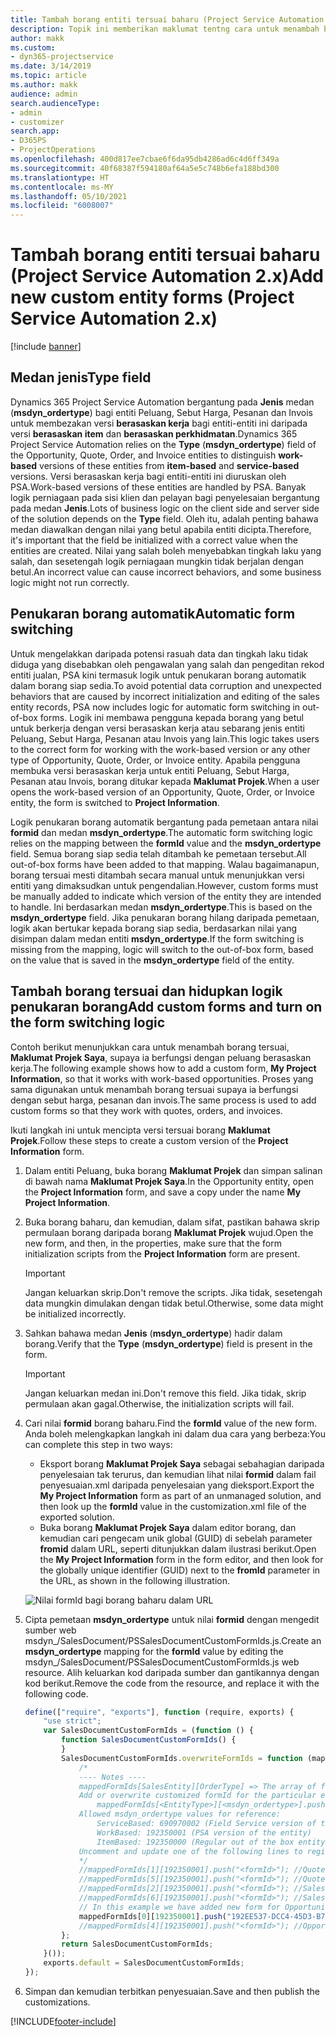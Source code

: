 ```yaml
---
title: Tambah borang entiti tersuai baharu (Project Service Automation 2.x)
description: Topik ini memberikan maklumat tentng cara untuk menambah borang entiti tersuai untuk peluang, sebut harga, pesanan atau invois dalam Dynamics 365 Project Service Automation 2.x.
author: makk
ms.custom:
- dyn365-projectservice
ms.date: 3/14/2019
ms.topic: article
ms.author: makk
audience: admin
search.audienceType:
- admin
- customizer
search.app:
- D365PS
- ProjectOperations
ms.openlocfilehash: 400d817ee7cbae6f6da95db4286ad6c4d6ff349a
ms.sourcegitcommit: 40f68387f594180af64a5e5c748b6efa188bd300
ms.translationtype: HT
ms.contentlocale: ms-MY
ms.lasthandoff: 05/10/2021
ms.locfileid: "6008007"
---
```

# <a name="add-new-custom-entity-forms-project-service-automation-2x"></a><span data-ttu-id="964ba-103">Tambah borang entiti tersuai baharu (Project Service Automation 2.x)</span><span class="sxs-lookup"><span data-stu-id="964ba-103">Add new custom entity forms (Project Service Automation 2.x)</span></span>

[!include [banner](../../includes/psa-now-project-operations.md)]

## <a name="type-field"></a><span data-ttu-id="964ba-104">Medan jenis</span><span class="sxs-lookup"><span data-stu-id="964ba-104">Type field</span></span> 

<span data-ttu-id="964ba-105">Dynamics 365 Project Service Automation bergantung pada **Jenis** medan (**msdyn\_ordertype**) bagi entiti Peluang, Sebut Harga, Pesanan dan Invois untuk membezakan versi **berasaskan kerja** bagi entiti-entiti ini daripada versi **berasaskan item** dan **berasaskan perkhidmatan**.</span><span class="sxs-lookup"><span data-stu-id="964ba-105">Dynamics 365 Project Service Automation relies on the **Type** (**msdyn\_ordertype**) field of the Opportunity, Quote, Order, and Invoice entities to distinguish **work-based** versions of these entities from **item-based** and **service-based** versions.</span></span> <span data-ttu-id="964ba-106">Versi berasaskan kerja bagi entiti-entiti ini diuruskan oleh PSA.</span><span class="sxs-lookup"><span data-stu-id="964ba-106">Work-based versions of these entities are handled by PSA.</span></span> <span data-ttu-id="964ba-107">Banyak logik perniagaan pada sisi klien dan pelayan bagi penyelesaian bergantung pada medan **Jenis**.</span><span class="sxs-lookup"><span data-stu-id="964ba-107">Lots of business logic on the client side and server side of the solution depends on the **Type** field.</span></span> <span data-ttu-id="964ba-108">Oleh itu, adalah penting bahawa medan diawalkan dengan nilai yang betul apabila entiti dicipta.</span><span class="sxs-lookup"><span data-stu-id="964ba-108">Therefore, it's important that the field be initialized with a correct value when the entities are created.</span></span> <span data-ttu-id="964ba-109">Nilai yang salah boleh menyebabkan tingkah laku yang salah, dan sesetengah logik perniagaan mungkin tidak berjalan dengan betul.</span><span class="sxs-lookup"><span data-stu-id="964ba-109">An incorrect value can cause incorrect behaviors, and some business logic might not run correctly.</span></span>

## <a name="automatic-form-switching"></a><span data-ttu-id="964ba-110">Penukaran borang automatik</span><span class="sxs-lookup"><span data-stu-id="964ba-110">Automatic form switching</span></span>

<span data-ttu-id="964ba-111">Untuk mengelakkan daripada potensi rasuah data dan tingkah laku tidak diduga yang disebabkan oleh pengawalan yang salah dan pengeditan rekod entiti jualan, PSA kini termasuk logik untuk penukaran borang automatik dalam borang siap sedia.</span><span class="sxs-lookup"><span data-stu-id="964ba-111">To avoid potential data corruption and unexpected behaviors that are caused by incorrect initialization and editing of the sales entity records, PSA now includes logic for automatic form switching in out-of-box forms.</span></span> <span data-ttu-id="964ba-112">Logik ini membawa pengguna kepada borang yang betul untuk berkerja dengan versi berasaskan kerja atau sebarang jenis entiti Peluang, Sebut Harga, Pesanan atau Invois yang lain.</span><span class="sxs-lookup"><span data-stu-id="964ba-112">This logic takes users to the correct form for working with the work-based version or any other type of Opportunity, Quote, Order, or Invoice entity.</span></span> <span data-ttu-id="964ba-113">Apabila pengguna membuka versi berasaskan kerja untuk entiti Peluang, Sebut Harga, Pesanan atau Invois, borang ditukar kepada **Maklumat Projek**.</span><span class="sxs-lookup"><span data-stu-id="964ba-113">When a user opens the work-based version of an Opportunity, Quote, Order, or Invoice entity, the form is switched to **Project Information**.</span></span>

<span data-ttu-id="964ba-114">Logik penukaran borang automatik bergantung pada pemetaan antara nilai **formid** dan medan **msdyn\_ordertype**.</span><span class="sxs-lookup"><span data-stu-id="964ba-114">The automatic form switching logic relies on the mapping between the **formId** value and the **msdyn\_ordertype** field.</span></span> <span data-ttu-id="964ba-115">Semua borang siap sedia telah ditambah ke pemetaan tersebut.</span><span class="sxs-lookup"><span data-stu-id="964ba-115">All out-of-box forms have been added to that mapping.</span></span> <span data-ttu-id="964ba-116">Walau bagaimanapun, borang tersuai mesti ditambah secara manual untuk menunjukkan versi entiti yang dimaksudkan untuk pengendalian.</span><span class="sxs-lookup"><span data-stu-id="964ba-116">However, custom forms must be manually added to indicate which version of the entity they are intended to handle.</span></span> <span data-ttu-id="964ba-117">Ini berdasarkan medan **msdyn\_ordertype**.</span><span class="sxs-lookup"><span data-stu-id="964ba-117">This is based on the **msdyn\_ordertype** field.</span></span> <span data-ttu-id="964ba-118">Jika penukaran borang hilang daripada pemetaan, logik akan bertukar kepada borang siap sedia, berdasarkan nilai yang disimpan dalam medan entiti **msdyn\_ordertype**.</span><span class="sxs-lookup"><span data-stu-id="964ba-118">If the form switching is missing from the mapping, logic will switch to the out-of-box form, based on the value that is saved in the **msdyn\_ordertype** field of the entity.</span></span>

## <a name="add-custom-forms-and-turn-on-the-form-switching-logic"></a><span data-ttu-id="964ba-119">Tambah borang tersuai dan hidupkan logik penukaran borang</span><span class="sxs-lookup"><span data-stu-id="964ba-119">Add custom forms and turn on the form switching logic</span></span>

<span data-ttu-id="964ba-120">Contoh berikut menunjukkan cara untuk menambah borang tersuai, **Maklumat Projek Saya**, supaya ia berfungsi dengan peluang berasaskan kerja.</span><span class="sxs-lookup"><span data-stu-id="964ba-120">The following example shows how to add a custom form, **My Project Information**, so that it works with work-based opportunities.</span></span> <span data-ttu-id="964ba-121">Proses yang sama digunakan untuk menambah borang tersuai supaya ia berfungsi dengan sebut harga, pesanan dan invois.</span><span class="sxs-lookup"><span data-stu-id="964ba-121">The same process is used to add custom forms so that they work with quotes, orders, and invoices.</span></span>

<span data-ttu-id="964ba-122">Ikuti langkah ini untuk mencipta versi tersuai borang **Maklumat Projek**.</span><span class="sxs-lookup"><span data-stu-id="964ba-122">Follow these steps to create a custom version of the **Project Information** form.</span></span>

1. <span data-ttu-id="964ba-123">Dalam entiti Peluang, buka borang **Maklumat Projek** dan simpan salinan di bawah nama **Maklumat Projek Saya**.</span><span class="sxs-lookup"><span data-stu-id="964ba-123">In the Opportunity entity, open the **Project Information** form, and save a copy under the name **My Project Information**.</span></span>
2. <span data-ttu-id="964ba-124">Buka borang baharu, dan kemudian, dalam sifat, pastikan bahawa skrip permulaan borang daripada borang **Maklumat Projek** wujud.</span><span class="sxs-lookup"><span data-stu-id="964ba-124">Open the new form, and then, in the properties, make sure that the form initialization scripts from the **Project Information** form are present.</span></span> 

    > [!IMPORTANT]
    > <span data-ttu-id="964ba-125">Jangan keluarkan skrip.</span><span class="sxs-lookup"><span data-stu-id="964ba-125">Don't remove the scripts.</span></span> <span data-ttu-id="964ba-126">Jika tidak, sesetengah data mungkin dimulakan dengan tidak betul.</span><span class="sxs-lookup"><span data-stu-id="964ba-126">Otherwise, some data might be initialized incorrectly.</span></span>

3. <span data-ttu-id="964ba-127">Sahkan bahawa medan **Jenis** (**msdyn\_ordertype**) hadir dalam borang.</span><span class="sxs-lookup"><span data-stu-id="964ba-127">Verify that the **Type** (**msdyn\_ordertype**) field is present in the form.</span></span> 

    > [!IMPORTANT]
    > <span data-ttu-id="964ba-128">Jangan keluarkan medan ini.</span><span class="sxs-lookup"><span data-stu-id="964ba-128">Don't remove this field.</span></span> <span data-ttu-id="964ba-129">Jika tidak, skrip permulaan akan gagal.</span><span class="sxs-lookup"><span data-stu-id="964ba-129">Otherwise, the initialization scripts will fail.</span></span>

4. <span data-ttu-id="964ba-130">Cari nilai **formid** borang baharu.</span><span class="sxs-lookup"><span data-stu-id="964ba-130">Find the **formId** value of the new form.</span></span> <span data-ttu-id="964ba-131">Anda boleh melengkapkan langkah ini dalam dua cara yang berbeza:</span><span class="sxs-lookup"><span data-stu-id="964ba-131">You can complete this step in two ways:</span></span>

    - <span data-ttu-id="964ba-132">Eksport borang **Maklumat Projek Saya** sebagai sebahagian daripada penyelesaian tak terurus, dan kemudian lihat nilai **formid** dalam fail penyesuaian.xml daripada penyelesaian yang dieksport.</span><span class="sxs-lookup"><span data-stu-id="964ba-132">Export the **My Project Information** form as part of an unmanaged solution, and then look up the **formId** value in the customization.xml file of the exported solution.</span></span>
    - <span data-ttu-id="964ba-133">Buka borang **Maklumat Projek Saya** dalam editor borang, dan kemudian cari pengecam unik global (GUID) di sebelah parameter **fromid** dalam URL, seperti ditunjukkan dalam ilustrasi berikut.</span><span class="sxs-lookup"><span data-stu-id="964ba-133">Open the **My Project Information** form in the form editor, and then look for the globally unique identifier (GUID) next to the **fromId** parameter in the URL, as shown in the following illustration.</span></span>

    ![Nilai formId bagi borang baharu dalam URL](media/how-to-add-custom-forms-in-v2.0.png)

5. <span data-ttu-id="964ba-135">Cipta pemetaan **msdyn\_ordertype** untuk nilai **formid** dengan mengedit sumber web msdyn\_/SalesDocument/PSSalesDocumentCustomFormIds.js.</span><span class="sxs-lookup"><span data-stu-id="964ba-135">Create an **msdyn\_ordertype** mapping for the **formId** value by editing the msdyn\_/SalesDocument/PSSalesDocumentCustomFormIds.js web resource.</span></span> <span data-ttu-id="964ba-136">Alih keluarkan kod daripada sumber dan gantikannya dengan kod berikut.</span><span class="sxs-lookup"><span data-stu-id="964ba-136">Remove the code from the resource, and replace it with the following code.</span></span>

    ```javascript
    define(["require", "exports"], function (require, exports) {
        "use strict";
        var SalesDocumentCustomFormIds = (function () {
            function SalesDocumentCustomFormIds() {
            }
            SalesDocumentCustomFormIds.overwriteFormIds = function (mappedFormIds) {
                /*
                ---- Notes ----
                mappedFormIds[SalesEntity][OrderType] => The array of forms IDs that support particular entity and order type
                Add or overwrite customized formId for the particular entity and order type by calling:
                    mappedFormIds[<EntityType>][<msdyn_ordertype>].push("<formId>");
                Allowed msdyn_ordertype values for reference:
                    ServiceBased: 690970002 (Field Service version of the entity)
                    WorkBased: 192350001 (PSA version of the entity)
                    ItemBased: 192350000 (Regular out of the box entity)
                Uncomment and update one of the following lines to register custom PSA form for required entity:
                */      
                //mappedFormIds[1][192350001].push("<formId>"); //Quote
                //mappedFormIds[5][192350001].push("<formId>"); //Quote Line
                //mappedFormIds[2][192350001].push("<formId>"); //Sales Order
                //mappedFormIds[6][192350001].push("<formId>"); //Sales Order Line
                // In this example we have added new form for Opportunity
                mappedFormIds[0][192350001].push("192EE537-DCC4-45D3-B7AF-EA694B9113D2"); //Opportunity
                //mappedFormIds[4][192350001].push("<formId>"); //Opportunity Line
            };
            return SalesDocumentCustomFormIds;
        }());
        exports.default = SalesDocumentCustomFormIds;
    });
    ```

6. <span data-ttu-id="964ba-137">Simpan dan kemudian terbitkan penyesuaian.</span><span class="sxs-lookup"><span data-stu-id="964ba-137">Save and then publish the customizations.</span></span>


[!INCLUDE[footer-include](../../includes/footer-banner.md)]